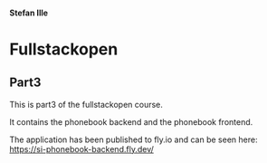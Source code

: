 #### Stefan Ille

# Fullstackopen 

## Part3

This is part3 of the fullstackopen course.

It contains the phonebook backend and the phonebook frontend.


The application has been published to fly.io and can be seen here:  
https://si-phonebook-backend.fly.dev/
